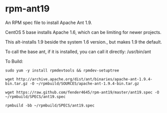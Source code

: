 rpm-ant19
=========

An RPM spec file to install Apache Ant 1.9.

CentOS 5 base installs Apache 1.6, which can be limiting for newer projects.

This alt-installs 1.9 beside the system 1.6 version., but makes 1.9 the default.

To call the base ant, if it is installed, you can call it directly: /usr/bin/ant

To Build: 

`sudo yum -y install rpmdevtools && rpmdev-setuptree`

`wget http://archive.apache.org/dist/ant/binaries/apache-ant-1.9.4-bin.tar.gz -O ~/rpmbuild/SOURCES/apache-ant-1.9.4-bin.tar.gz`

`wget https://raw.github.com/fender4645/rpm-ant19/master/ant19.spec -O ~/rpmbuild/SPECS/ant19.spec`

`rpmbuild -bb ~/rpmbuild/SPECS/ant19.spec`
